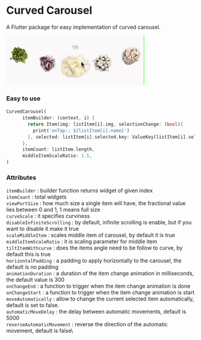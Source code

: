 # Curved Carousel

A Flutter package for easy implementation of curved carousel.

![gif](https://github.com/Mindinventory/curved_carousel/blob/main/curved_carousel_demo.gif)


### Easy to use


``` dart
CurvedCarousel(
      itemBuilder: (context, i) {
        return Item(img: listItem[i].img, selectionChange: (bool){
          print('onTap:: ${listItem[i].name}')
        }, selected: listItem[i].selected,key: ValueKey(listItem[i].selected),);
      },
      itemCount: listItem.length,
      middleItemScaleRatio: 1.5,
)
```

### Attributes

`itemBuilder` : builder function returns widget of given index \
`itemCount` : total widgets\
`viewPortSize` : how much size a single item will have, the fractional value lies between 0 and 1, 1 means full size\
`curveScale` : it specifies curviness\
`disableInfiniteScrolling` : by default, infinite scrolling is enable, but if you want to disable it make it true\
`scaleMiddleItem` : scales middle item of carousel, by default it is true\
`middleItemScaleRatio` : it is scaling parameter for middle item\
`tiltItemWithcurve` : does the items angle need to be follow to curve, by default this is true\
`horizontalPadding` : a padding to apply horizontally to the carousel, the default is no padding\
`animationDuration`  : a duration of the item change animation in milliseconds, the default value is 300\
`onChangeEnd` : a function to trigger when the item change animation is done\
`onChangeStart` : a function to trigger when the item change animation is start\
`moveAutomatically` : allow to change the current selected item automatically, default is set to false. \
`automaticMoveDelay` : the delay between automatic movements, default is 5000\
`reverseAutomaticMovement` : reverse the direction of the automatic movement, default is false\
